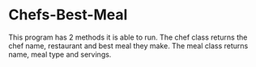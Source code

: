 # Chefs-Best-Meal
This program has 2 methods it is able to run. The chef class returns the chef name, restaurant and best meal they make. The meal class returns name, meal type and servings. 
